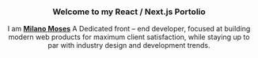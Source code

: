 
  </div>

  <h3 align="center">Welcome to my React / Next.js Portolio</h3>

   <div align="center">
     I am  <a href="https://www.youtube.com/" target="_blank"><b> Milano Moses</b></a> A Dedicated front – end developer, focused at building modern web products for maximum client satisfaction, while staying up to par with industry design and development trends. 
    </div>
</div>
